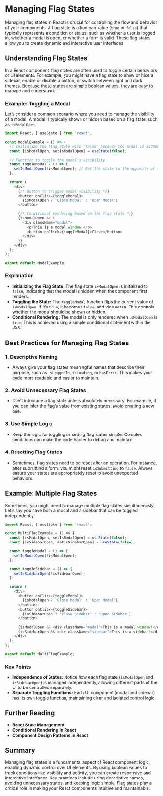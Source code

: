 # Managing Flag States

Managing flag states in React is crucial for controlling the flow and behavior of your components. A flag state is a boolean value (`true` or `false`) that typically represents a condition or status, such as whether a user is logged in, whether a modal is open, or whether a form is valid. These flag states allow you to create dynamic and interactive user interfaces.

## Understanding Flag States

In a React component, flag states are often used to toggle certain behaviors or UI elements. For example, you might have a flag state to show or hide a sidebar, enable or disable a button, or switch between light and dark themes. Because these states are simple boolean values, they are easy to manage and understand.

### Example: Toggling a Modal

Let’s consider a common scenario where you need to manage the visibility of a modal. A modal is typically shown or hidden based on a flag state, such as `isModalOpen`.

```javascript
import React, { useState } from 'react';

const ModalExample = () => {
  // Initialize the flag state with 'false' because the modal is hidden by default
  const [isModalOpen, setIsModalOpen] = useState(false);

  // Function to toggle the modal's visibility
  const toggleModal = () => {
    setIsModalOpen(!isModalOpen); // Set the state to the opposite of the current value
  };

  return (
    <div>
      {/* Button to trigger modal visibility */}
      <button onClick={toggleModal}>
        {isModalOpen ? 'Close Modal' : 'Open Modal'}
      </button>

      {/* Conditional rendering based on the flag state */}
      {isModalOpen && (
        <div className="modal">
          <p>This is a modal window!</p>
          <button onClick={toggleModal}>Close</button>
        </div>
      )}
    </div>
  );
};

export default ModalExample;
```

### Explanation

- **Initializing the Flag State:** The flag state `isModalOpen` is initialized to `false`, indicating that the modal is hidden when the component first renders.
- **Toggling the State:** The `toggleModal` function flips the current value of `isModalOpen`. If it’s `true`, it becomes `false`, and vice versa. This controls whether the modal should be shown or hidden.
- **Conditional Rendering:** The modal is only rendered when `isModalOpen` is `true`. This is achieved using a simple conditional statement within the JSX.

## Best Practices for Managing Flag States

### 1. **Descriptive Naming**
   - Always give your flag states meaningful names that describe their purpose, such as `isLoggedIn`, `isLoading`, or `hasError`. This makes your code more readable and easier to maintain.

### 2. **Avoid Unnecessary Flag States**
   - Don’t introduce a flag state unless absolutely necessary. For example, if you can infer the flag’s value from existing states, avoid creating a new one.

### 3. **Use Simple Logic**
   - Keep the logic for toggling or setting flag states simple. Complex conditions can make the code harder to debug and maintain.

### 4. **Resetting Flag States**
   - Sometimes, flag states need to be reset after an operation. For instance, after submitting a form, you might reset `isSubmitting` to `false`. Always ensure your states are appropriately reset to avoid unexpected behaviors.

## Example: Multiple Flag States

Sometimes, you might need to manage multiple flag states simultaneously. Let’s say you have both a modal and a sidebar that can be toggled independently:

```javascript
import React, { useState } from 'react';

const MultiFlagExample = () => {
  const [isModalOpen, setIsModalOpen] = useState(false);
  const [isSidebarOpen, setIsSidebarOpen] = useState(false);

  const toggleModal = () => {
    setIsModalOpen(!isModalOpen);
  };

  const toggleSidebar = () => {
    setIsSidebarOpen(!isSidebarOpen);
  };

  return (
    <div>
      <button onClick={toggleModal}>
        {isModalOpen ? 'Close Modal' : 'Open Modal'}
      </button>
      <button onClick={toggleSidebar}>
        {isSidebarOpen ? 'Close Sidebar' : 'Open Sidebar'}
      </button>

      {isModalOpen && <div className="modal">This is a modal window!</div>}
      {isSidebarOpen && <div className="sidebar">This is a sidebar!</div>}
    </div>
  );
};

export default MultiFlagExample;
```

### Key Points

- **Independence of States:** Notice how each flag state (`isModalOpen` and `isSidebarOpen`) is managed independently, allowing different parts of the UI to be controlled separately.
- **Separate Toggling Functions:** Each UI component (modal and sidebar) has its own toggle function, maintaining clear and isolated control logic.

## Further Reading

- **React State Management**
- **Conditional Rendering in React**
- **Component Design Patterns in React**

## Summary

Managing flag states is a fundamental aspect of React component logic, enabling dynamic control over UI elements. By using boolean values to track conditions like visibility and activity, you can create responsive and interactive interfaces. Key practices include using descriptive names, avoiding unnecessary states, and keeping logic simple. Flag states play a critical role in making your React components intuitive and maintainable.